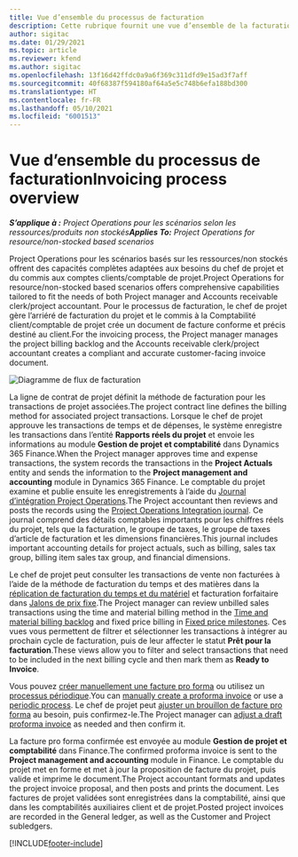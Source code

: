 ```yaml
---
title: Vue d’ensemble du processus de facturation
description: Cette rubrique fournit une vue d’ensemble de la facturation dans Project Operations pour les scénarios basés sur les ressources/non stockés.
author: sigitac
ms.date: 01/29/2021
ms.topic: article
ms.reviewer: kfend
ms.author: sigitac
ms.openlocfilehash: 13f16d42ffdc0a9a6f369c311dfd9e15ad3f7aff
ms.sourcegitcommit: 40f68387f594180af64a5e5c748b6efa188bd300
ms.translationtype: HT
ms.contentlocale: fr-FR
ms.lasthandoff: 05/10/2021
ms.locfileid: "6001513"
---
```

# <a name="invoicing-process-overview"></a><span data-ttu-id="2fd60-103">Vue d’ensemble du processus de facturation</span><span class="sxs-lookup"><span data-stu-id="2fd60-103">Invoicing process overview</span></span>

<span data-ttu-id="2fd60-104">_**S’applique à :** Project Operations pour les scénarios selon les ressources/produits non stockés_</span><span class="sxs-lookup"><span data-stu-id="2fd60-104">_**Applies To:** Project Operations for resource/non-stocked based scenarios_</span></span>

<span data-ttu-id="2fd60-105">Project Operations pour les scénarios basés sur les ressources/non stockés offrent des capacités complètes adaptées aux besoins du chef de projet et du commis aux comptes clients/comptable de projet.</span><span class="sxs-lookup"><span data-stu-id="2fd60-105">Project Operations for resource/non-stocked based scenarios offers comprehensive capabilities tailored to fit the needs of both Project manager and Accounts receivable clerk/project accountant.</span></span> <span data-ttu-id="2fd60-106">Pour le processus de facturation, le chef de projet gère l’arriéré de facturation du projet et le commis à la Comptabilité client/comptable de projet crée un document de facture conforme et précis destiné au client.</span><span class="sxs-lookup"><span data-stu-id="2fd60-106">For the invoicing process, the Project manager manages the project billing backlog and the Accounts receivable clerk/project accountant creates a compliant and accurate customer-facing invoice document.</span></span>

![Diagramme de flux de facturation](./media/invoicing-flow.png)

<span data-ttu-id="2fd60-108">La ligne de contrat de projet définit la méthode de facturation pour les transactions de projet associées.</span><span class="sxs-lookup"><span data-stu-id="2fd60-108">The project contract line defines the billing method for associated project transactions.</span></span> <span data-ttu-id="2fd60-109">Lorsque le chef de projet approuve les transactions de temps et de dépenses, le système enregistre les transactions dans l’entité **Rapports réels du projet** et envoie les informations au module **Gestion de projet et comptabilité** dans Dynamics 365 Finance.</span><span class="sxs-lookup"><span data-stu-id="2fd60-109">When the Project manager approves time and expense transactions, the system records the transactions in the **Project Actuals** entity and sends the information to the **Project management and accounting** module in Dynamics 365 Finance.</span></span> <span data-ttu-id="2fd60-110">Le comptable du projet examine et publie ensuite les enregistrements à l’aide du [Journal d’intégration Project Operations](../project-accounting/project-operations-integration-journal.md).</span><span class="sxs-lookup"><span data-stu-id="2fd60-110">The Project accountant then reviews and posts the records using the [Project Operations Integration journal](../project-accounting/project-operations-integration-journal.md).</span></span> <span data-ttu-id="2fd60-111">Ce journal comprend des détails comptables importants pour les chiffres réels du projet, tels que la facturation, le groupe de taxes, le groupe de taxes d’article de facturation et les dimensions financières.</span><span class="sxs-lookup"><span data-stu-id="2fd60-111">This journal includes important accounting details for project actuals, such as billing, sales tax group, billing item sales tax group, and financial dimensions.</span></span>

<span data-ttu-id="2fd60-112">Le chef de projet peut consulter les transactions de vente non facturées à l’aide de la méthode de facturation du temps et des matières dans la [réplication de facturation du temps et du matériel](../proforma-invoicing/manage-billing-backlog.md#time-and-material-billing-backlog) et facturation forfaitaire dans [Jalons de prix fixe](../proforma-invoicing/manage-billing-backlog.md#fixed-price-milestones).</span><span class="sxs-lookup"><span data-stu-id="2fd60-112">The Project manager can review unbilled sales transactions using the time and material billing method in the [Time and material billing backlog](../proforma-invoicing/manage-billing-backlog.md#time-and-material-billing-backlog) and fixed price billing in [Fixed price milestones](../proforma-invoicing/manage-billing-backlog.md#fixed-price-milestones).</span></span> <span data-ttu-id="2fd60-113">Ces vues vous permettent de filtrer et sélectionner les transactions à intégrer au prochain cycle de facturation, puis de leur affecter le statut **Prêt pour la facturation**.</span><span class="sxs-lookup"><span data-stu-id="2fd60-113">These views allow you to filter and select transactions that need to be included in the next billing cycle and then mark them as **Ready to Invoice**.</span></span>

<span data-ttu-id="2fd60-114">Vous pouvez [créer manuellement une facture pro forma](../proforma-invoicing/create-manual-proforma-invoice.md) ou utilisez un [processus périodique](../proforma-invoicing/configure-automated-invoice-creation.md).</span><span class="sxs-lookup"><span data-stu-id="2fd60-114">You can [manually create a proforma invoice](../proforma-invoicing/create-manual-proforma-invoice.md) or use a [periodic process](../proforma-invoicing/configure-automated-invoice-creation.md).</span></span> <span data-ttu-id="2fd60-115">Le chef de projet peut [ajuster un brouillon de facture pro forma](../proforma-invoicing/manage-proforma-invoice.md) au besoin, puis confirmez-le.</span><span class="sxs-lookup"><span data-stu-id="2fd60-115">The Project manager can [adjust a draft proforma invoice](../proforma-invoicing/manage-proforma-invoice.md) as needed and then confirm it.</span></span>

<span data-ttu-id="2fd60-116">La facture pro forma confirmée est envoyée au module **Gestion de projet et comptabilité** dans Finance.</span><span class="sxs-lookup"><span data-stu-id="2fd60-116">The confirmed proforma invoice is sent to the **Project management and accounting** module in Finance.</span></span> <span data-ttu-id="2fd60-117">Le comptable du projet met en forme et met à jour la proposition de facture du projet, puis valide et imprime le document.</span><span class="sxs-lookup"><span data-stu-id="2fd60-117">The Project accountant formats and updates the project invoice proposal, and then posts and prints the document.</span></span> <span data-ttu-id="2fd60-118">Les factures de projet validées sont enregistrées dans la comptabilité, ainsi que dans les comptabilités auxiliaires client et de projet.</span><span class="sxs-lookup"><span data-stu-id="2fd60-118">Posted project invoices are recorded in the General ledger, as well as the Customer and Project subledgers.</span></span>


[!INCLUDE[footer-include](../includes/footer-banner.md)]